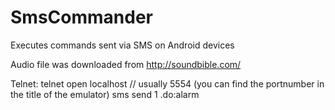 # SmsCommander
Executes commands sent via SMS on Android devices

Audio file was downloaded from http://soundbible.com/

Telnet:
telnet open localhost <console-port> // usually 5554 (you can find the portnumber in the title of the emulator)
sms send 1 .do:alarm

